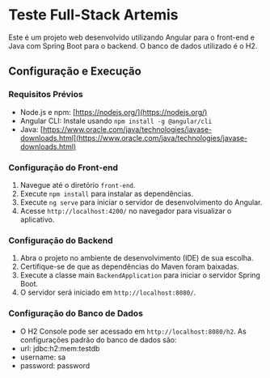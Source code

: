 # Teste Full-Stack Artemis

Este é um projeto web desenvolvido utilizando Angular para o front-end e Java com Spring Boot para o backend. O banco de dados utilizado é o H2.

## Configuração e Execução

### Requisitos Prévios

- Node.js e npm: [https://nodejs.org/](https://nodejs.org/)
- Angular CLI: Instale usando `npm install -g @angular/cli`
- Java: [https://www.oracle.com/java/technologies/javase-downloads.html](https://www.oracle.com/java/technologies/javase-downloads.html)

### Configuração do Front-end

1. Navegue até o diretório `front-end`.
2. Execute `npm install` para instalar as dependências.
3. Execute `ng serve` para iniciar o servidor de desenvolvimento do Angular.
4. Acesse `http://localhost:4200/` no navegador para visualizar o aplicativo.

### Configuração do Backend

1. Abra o projeto no ambiente de desenvolvimento (IDE) de sua escolha.
2. Certifique-se de que as dependências do Maven foram baixadas.
3. Execute a classe main `BackendApplication` para iniciar o servidor Spring Boot.
4. O servidor será iniciado em `http://localhost:8080/`.

### Configuração do Banco de Dados

- O H2 Console pode ser acessado em `http://localhost:8080/h2`. As configurações padrão do banco de dados são:
- url: jdbc:h2:mem:testdb
- username: sa
- password: password
